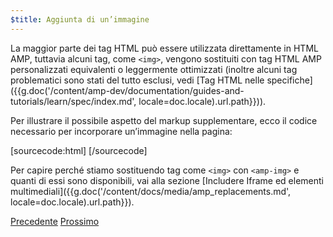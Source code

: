 ```yaml
---
$title: Aggiunta di un’immagine
---
```


La maggior parte dei tag HTML può essere utilizzata direttamente in HTML AMP, tuttavia alcuni tag, come `<img>`, vengono sostituiti con tag HTML AMP personalizzati equivalenti o leggermente ottimizzati (inoltre alcuni tag problematici sono stati del tutto esclusi, vedi [Tag HTML nelle specifiche]({{g.doc('/content/amp-dev/documentation/guides-and-tutorials/learn/spec/index.md', locale=doc.locale).url.path}})).

Per illustrare il possibile aspetto del markup supplementare, ecco il codice necessario per incorporare un’immagine nella pagina:

[sourcecode:html]
<amp-img src="welcome.jpg" alt="Welcome" height="400" width="800"></amp-img>
[/sourcecode]

Per capire perché stiamo sostituendo tag come `<img>` con `<amp-img>` e quanti di essi sono disponibili, vai alla sezione [Includere Iframe ed elementi multimediali]({{g.doc('/content/docs/media/amp_replacements.md', locale=doc.locale).url.path}}).

<div class="prev-next-buttons">
  <a class="button prev-button" href="{{g.doc('/content/docs/start/create/basic_markup.md', locale=doc.locale).url.path}}"><span class="arrow-prev">Precedente</span></a>
  <a class="button next-button" href="{{g.doc('/content/docs/start/create/presentation_layout.md', locale=doc.locale).url.path}}"><span class="arrow-next">Prossimo</span></a>
</div>

